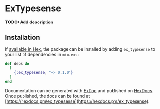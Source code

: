 # ExTypesense

**TODO: Add description**

## Installation

If [available in Hex](https://hex.pm/docs/publish), the package can be installed
by adding `ex_typesense` to your list of dependencies in `mix.exs`:

```elixir
def deps do
  [
    {:ex_typesense, "~> 0.1.0"}
  ]
end
```

Documentation can be generated with [ExDoc](https://github.com/elixir-lang/ex_doc)
and published on [HexDocs](https://hexdocs.pm). Once published, the docs can
be found at [https://hexdocs.pm/ex_typesense](https://hexdocs.pm/ex_typesense).

